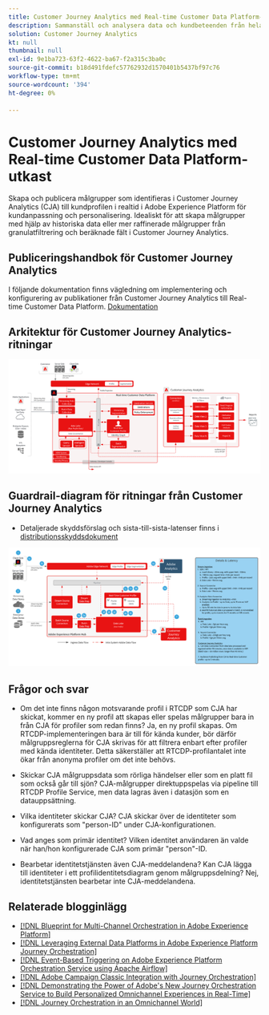```yaml
---
title: Customer Journey Analytics med Real-time Customer Data Platform-utkast
description: Sammanställ och analysera data och kundbeteenden från hela kundresan i Customer Journey Analytics, publicera målgrupper från CJA till RTCDP
solution: Customer Journey Analytics
kt: null
thumbnail: null
exl-id: 9e1ba723-63f2-4622-ba67-f2a315c3ba0c
source-git-commit: b18d491fdefc57762932d1570401b5437bf97c76
workflow-type: tm+mt
source-wordcount: '394'
ht-degree: 0%

---
```


# Customer Journey Analytics med Real-time Customer Data Platform-utkast

Skapa och publicera målgrupper som identifieras i Customer Journey Analytics (CJA) till kundprofilen i realtid i Adobe Experience Platform för kundanpassning och personalisering. Idealiskt för att skapa målgrupper med hjälp av historiska data eller mer raffinerade målgrupper från granulatfiltrering och beräknade fält i Customer Journey Analytics.

## Publiceringshandbok för Customer Journey Analytics

I följande dokumentation finns vägledning om implementering och konfigurering av publikationer från Customer Journey Analytics till Real-time Customer Data Platform. [Dokumentation](https://experienceleague.adobe.com/docs/analytics-platform/using/cja-components/audiences/publish.html)

## Arkitektur för Customer Journey Analytics-ritningar

![Arkitektur](assets/CJA_RTCDP.svg)

## Guardrail-diagram för ritningar från Customer Journey Analytics

* Detaljerade skyddsförslag och sista-till-sista-latenser finns i [distributionsskyddsdokument](../experience-platform/deployment/guardrails.md)

![Guardradit-diagram](../experience-platform/assets/CJA_guardrails.svg)

## Frågor och svar

* Om det inte finns någon motsvarande profil i RTCDP som CJA har skickat, kommer en ny profil att skapas eller spelas målgrupper bara in från CJA för profiler som redan finns? Ja, en ny profil skapas. Om RTCDP-implementeringen bara är till för kända kunder, bör därför målgruppsreglerna för CJA skrivas för att filtrera enbart efter profiler med kända identiteter. Detta säkerställer att RTCDP-profilantalet inte ökar från anonyma profiler om det inte behövs.

* Skickar CJA målgruppsdata som rörliga händelser eller som en platt fil som också går till sjön? CJA-målgrupper direktuppspelas via pipeline till RTCDP Profile Service, men data lagras även i datasjön som en datauppsättning.

* Vilka identiteter skickar CJA? CJA skickar över de identiteter som konfigurerats som &quot;person-ID&quot; under CJA-konfigurationen.

* Vad anges som primär identitet? Vilken identitet användaren än valde när han/hon konfigurerade CJA som primär &quot;person&quot;-ID.

* Bearbetar identitetstjänsten även CJA-meddelandena? Kan CJA lägga till identiteter i ett profilidentitetsdiagram genom målgruppsdelning? Nej, identitetstjänsten bearbetar inte CJA-meddelandena.

## Relaterade blogginlägg

* [[!DNL Blueprint for Multi-Channel Orchestration in Adobe Experience Platform]](https://medium.com/adobetech/blueprint-for-multi-channel-orchestration-in-adobe-experience-platform-c68317e94184)
* [[!DNL Leveraging External Data Platforms in Adobe Experience Platform Journey Orchestration]](https://medium.com/adobetech/leveraging-external-data-platforms-in-adobe-experience-platform-journey-orchestration-54fc6134fe17)
* [[!DNL Event-Based Triggering on Adobe Experience Platform Orchestration Service using Apache Airflow]](https://medium.com/adobetech/event-based-triggering-on-adobe-experience-platform-orchestration-service-using-apache-airflow-8607b28251f1)
* [[!DNL Adobe Campaign Classic Integration with Journey Orchestration]](https://medium.com/adobetech/adobe-campaign-classic-integration-with-journey-orchestration-ae577653281)
* [[!DNL Demonstrating the Power of Adobe's New Journey Orchestration Service to Build Personalized Omnichannel Experiences in Real-Time]](https://medium.com/adobetech/demonstrating-the-power-of-adobes-new-journey-orchestration-service-to-build-personalized-aa60d88cd34)
* [[!DNL Journey Orchestration in an Omnichannel World]](https://medium.com/adobetech/journey-orchestration-in-an-omnichannel-world-3a2d32d556d9)

